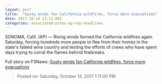 ```yaml
---
layout: post
title:  "Gusty winds fan California wildfires, force more evacuations"
date: 2017-10-14 13:11:00Z
categories: associated-press-ap-top-headlines
---
```


SONOMA, Calif. (AP) — Rising winds fanned the California wildfires again Saturday, forcing hundreds more people to flee from their homes in the state's fabled wine country and testing the efforts of crews who have spent days trying to corral the flames behind firebreaks.


Full story on F3News: [Gusty winds fan California wildfires, force more evacuations](http://www.f3nws.com/n/2ajzrC)

> Posted on: Saturday, October 14, 2017 1:11:00 PM
